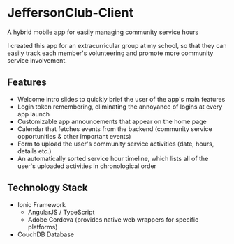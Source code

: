 # JeffersonClub-Client
A hybrid mobile app for easily managing community service hours

I created this app for an extracurricular group at my school, so that they can easily track each member's volunteering and promote more community service involvement.

## Features
* Welcome intro slides to quickly brief the user of the app's main features
* Login token remembering, eliminating the annoyance of logins at every app launch
* Customizable app announcements that appear on the home page
* Calendar that fetches events from the backend (community service opportunities & other important events)
* Form to upload the user's community service activities (date, hours, details etc.)
* An automatically sorted service hour timeline, which lists all of the user's uploaded activities in chronological order

## Technology Stack
* Ionic Framework
  - AngularJS / TypeScript
  - Adobe Cordova (provides native web wrappers for specific platforms)
* CouchDB Database
